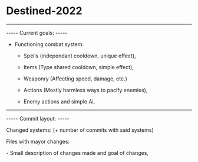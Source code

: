 # Destined-2022
---
----- Current goals: -----

* Functioning combat system:
  * Spells (independant cooldown, unique effect),
  * Items (Type shared cooldown, simple effect),
  * Weaponry (Affecting speed, damage, etc.)
  * Actions (Mostly harmless ways to pacify enemies),

  * Enemy actions and simple Ai,


---
----- Commit layout: -----

Changed systems:    (+ number of commits with said systems)

Files with mayor changes:

 \- Small description of changes made and goal of changes,
 
